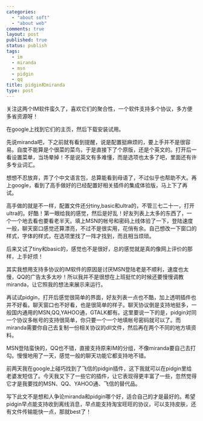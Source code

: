 ```yaml
--- 
categories: 
  - "about soft"
  - "about web"
comments: true
layout: post
published: true
status: publish
tags: 
  - im
  - miranda
  - msn
  - pidgin
  - qq
title: pidgin和miranda
type: post
---
```

关注这两个IM软件蛮久了，喜欢它们的聚合性，一个软件支持多个协议，多方便多省资源呀！  

在google上找到它们的主页，然后下载安装试用。  

先说miranda吧，下之前就有看到提醒，说是配置挺麻烦的，要上手并不是很容易。自度不能算是个很菜的菜鸟，于是直接下了个原版，还是个英文的。打开后一看设置菜单，当场晕掉！不是说英文有多难懂，而是选项也太多了吧，里面还有许多专业词汇。   

想想不忍放弃，弄了个中文语言包，总算能看到母语了，不过似乎也帮助不大。再上google，看到了高手做好的已经配置好相关插件的集成体验版，马上下了再试。  

高手做的就是不一样，配置文件还分tiny,basic和ultra的，不管三七二十一，打开ultra的。好酷！第一眼给我的感觉，然后是好乱！好友列表上太多的东西了，一个一个地去看也要看老半天。填上MSN的帐号和密码上线体验了一下，登陆速度一般，聊天窗口感觉还算漂亮，不过不是很实用，花俏有余。自己想改一下窗口的样式，字体的样式，在选项里找了一阵才找到，而且相当烦琐。  

后来又试了tiny和basic的，感觉也不是很好，总的感觉就是真的像网上评价的那样，上手好烦！  

其实我想用支持多协议的IM软件的原因是讨厌MSN登陆老是不顺利，速度也太慢，QQ的广告太多太吵！所以我并不是很想在上班挺忙的时候还要慢慢调教miranda，让它照我的想法来展示来运行。  

再试试pidgin，打开后感觉很简单的界面，好友列表一点也不酷，加上透明插件也并不好看。聊天窗口也不好看，也是很简单的样子。聊天协议倒是支持地挺多，一般国内通用的MSN,QQ,YAHOO通，GTALK都有。这里要说一下的是，pidgin对同一个协议多帐号的支持很简单，你只要一个一个地填帐号密码就可以了。而miranda需要你自己去复制一份相关协议的dll文件，然后再在两个不同的地方填资料。  

MSN登陆蛮快的，QQ也不错，直接支持原来IM的分组，不像miranda要自己去打勾。慢慢地用了一天，感觉一般的聊天功能它都支持地不错。  

前两天我在google上碰巧找到了飞信的pidgin插件，这下我就可以在pidgin里给老婆发短信了。今天我又下了一些它的插件，让它表现得更丰富了一些，忽然觉得它才是我要找的MSN、QQ、YAHOO通、飞信的替代品。  

写下此文不是想和人争论miranda和pidgin哪个好，适合自己的才是最好的。希望pidgin早点能支持收到离线消息，早点能支持淘宝旺旺的协议，可以支持皮肤，还有文件传输能快一点，那就best了！

